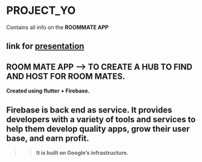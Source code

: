 # PROJECT_YO

Contains all info on the **ROOMMATE APP**


## link for [presentation](https://www.Erazsher.github.io/laans/project.pdf) 

## ROOM MATE APP --> TO CREATE A HUB TO FIND AND HOST FOR ROOM MATES.

<b>Created using flutter + Firebase.

## Firebase is back end as service. It provides developers with a variety of tools and services to help them develop quality apps, grow their user base, and earn profit.

>> It is built on Google’s infrastructure.





